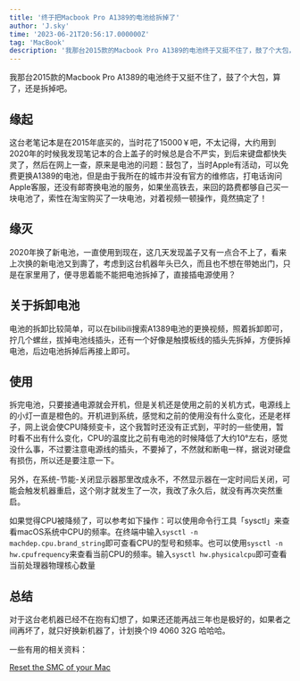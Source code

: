 ```yaml
---
title: '终于把Macbook Pro A1389的电池给拆掉了'
author: 'J.sky'
time: '2023-06-21T20:56:17.000000Z'
tag: 'MacBook'
description: '我那台2015款的Macbook Pro A1389的电池终于又挺不住了，鼓了个大包，算了，还是拆掉吧。'
---
```

我那台2015款的Macbook Pro A1389的电池终于又挺不住了，鼓了个大包，算了，还是拆掉吧。

## 缘起

这台老笔记本是在2015年底买的，当时花了15000￥吧，不太记得，大约用到2020年的时候我发现笔记本的合上盖子的时候总是合不严实，到后来键盘都快失灵了，然后在网上一查，原来是电池的问题：鼓包了，当时Apple有活动，可以免费更换A1389的电池，但是由于我所在的城市并没有官方的维修店，打电话询问Apple客服，还没有邮寄换电池的服务，如果坐高铁去，来回的路费都够自己买一块电池了，索性在淘宝购买了一块电池，对着视频一顿操作，竟然搞定了！

## 缘灭

2020年换了新电池，一直使用到现在，这几天发现盖子又有一点合不上了，看来上次换的新电池又到壽了，考虑到这台机器年头已久，而且也不想在带她出门，只是在家里用了，便寻思着能不能把电池拆掉了，直接插电源使用？

## 关于拆卸电池

电池的拆卸比较简单，可以在bilibili搜索A1389电池的更换视频，照着拆卸即可，拧几个螺丝，拔掉电池线插头，还有一个好像是触摸板线的插头先拆掉，方便拆掉电池，后边电池拆掉后再接上即可。

## 使用

拆完电池，只要接通电源就会开机，但是关机还是使用之前的关机方式，电源线上的小灯一直是橙色的。开机进到系统，感觉和之前的使用没有什么变化，还是老样子，网上说会使CPU降频变卡，这个我暂时还没有正式到，平时的一些使用，暂时看不出有什么变化，CPU的温度比之前有电池的时候降低了大约10°左右，感觉没什么事，不过要注意电源线的插头，不要掉了，不然就和断电一样，据说对硬盘有损伤，所以还是要注意一下。

另外，在系统-节能-关闭显示器那里改成永不，不然显示器在一定时间后关闭，可能会触发机器重启，这个刚才就发生了一次，我改了永久后，就没有再次突然重启。

如果觉得CPU被降频了，可以参考如下操作：可以使用命令行工具「sysctl」来查看macOS系统中CPU的频率。在终端中输入`sysctl -n machdep.cpu.brand_string`即可查看CPU的型号和频率。也可以使用`sysctl -n hw.cpufrequency`来查看当前CPU的频率。输入`sysctl hw.physicalcpu`即可查看当前处理器物理核心数量


## 总结

对于这台老机器已经不在抱有幻想了，如果还还能再战三年也是极好的，如果者之间再坏了，就只好换新机器了，计划换个I9 4060 32G 哈哈哈。


一些有用的相关资料：

[Reset the SMC of your Mac](https://support.apple.com/en-us/HT201295)